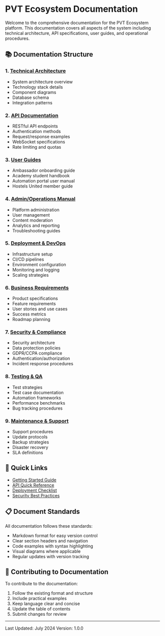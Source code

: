 # PVT Ecosystem Documentation

Welcome to the comprehensive documentation for the PVT Ecosystem platform. This documentation covers all aspects of the system including technical architecture, API specifications, user guides, and operational procedures.

## 📚 Documentation Structure

### 1. [Technical Architecture](./technical/)
- System architecture overview
- Technology stack details
- Component diagrams
- Database schema
- Integration patterns

### 2. [API Documentation](./api/)
- RESTful API endpoints
- Authentication methods
- Request/response examples
- WebSocket specifications
- Rate limiting and quotas

### 3. [User Guides](./user-guides/)
- Ambassador onboarding guide
- Academy student handbook
- Automation portal user manual
- Hostels United member guide

### 4. [Admin/Operations Manual](./admin/)
- Platform administration
- User management
- Content moderation
- Analytics and reporting
- Troubleshooting guides

### 5. [Deployment & DevOps](./devops/)
- Infrastructure setup
- CI/CD pipelines
- Environment configuration
- Monitoring and logging
- Scaling strategies

### 6. [Business Requirements](./business/)
- Product specifications
- Feature requirements
- User stories and use cases
- Success metrics
- Roadmap planning

### 7. [Security & Compliance](./security/)
- Security architecture
- Data protection policies
- GDPR/CCPA compliance
- Authentication/authorization
- Incident response procedures

### 8. [Testing & QA](./testing/)
- Test strategies
- Test case documentation
- Automation frameworks
- Performance benchmarks
- Bug tracking procedures

### 9. [Maintenance & Support](./maintenance/)
- Support procedures
- Update protocols
- Backup strategies
- Disaster recovery
- SLA definitions

## 🚀 Quick Links

- [Getting Started Guide](./user-guides/getting-started.md)
- [API Quick Reference](./api/quick-reference.md)
- [Deployment Checklist](./devops/deployment-checklist.md)
- [Security Best Practices](./security/best-practices.md)

## 📋 Document Standards

All documentation follows these standards:
- Markdown format for easy version control
- Clear section headers and navigation
- Code examples with syntax highlighting
- Visual diagrams where applicable
- Regular updates with version tracking

## 🤝 Contributing to Documentation

To contribute to the documentation:
1. Follow the existing format and structure
2. Include practical examples
3. Keep language clear and concise
4. Update the table of contents
5. Submit changes for review

---

Last Updated: July 2024
Version: 1.0.0